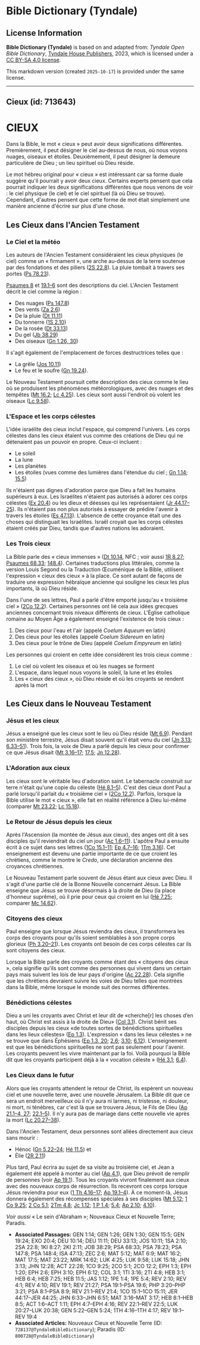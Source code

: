 # Bible Dictionary (Tyndale)

## License Information

**Bible Dictionary (Tyndale)** is based on and adapted from: _Tyndale Open Bible Dictionary_, [Tyndale House Publishers](https://tyndaleopenresources.com/), 2023, which is licensed under a [CC BY-SA 4.0 license](https://creativecommons.org/licenses/by-sa/4.0/legalcode.en).

This markdown version (created `2025-10-17`) is provided under the same license.



--------------------------------

## Cieux (id: 713643)

CIEUX
=====

Dans la Bible, le mot « cieux » peut avoir deux significations différentes. Premièrement, il peut désigner le ciel au\-dessus de nous, où nous voyons nuages, oiseaux et étoiles. Deuxièmement, il peut désigner la demeure particulière de Dieu ; un lieu spirituel où Dieu réside.

Le mot hébreu original pour « cieux » est intéressant car sa forme duale suggère qu'il pourrait y avoir deux cieux. Certains experts pensent que cela pourrait indiquer les deux significations différentes que nous venons de voir : le ciel physique (le ciel) et le ciel spirituel (là où Dieu se trouve). Cependant, d'autres pensent que cette forme de mot était simplement une manière ancienne d'écrire sur plus d'une chose.

Les Cieux dans l'Ancien Testament
---------------------------------

### Le Ciel et la météo

Les auteurs de l'Ancien Testament considéraient les cieux physiques (le ciel) comme un « firmament », une arche au\-dessus de la terre soutenue par des fondations et des piliers ([2S 22\.8](https://ref.ly/2Sam22:8)). La pluie tombait à travers ses portes ([Ps 78\.23](https://ref.ly/Ps78:23)).

[Psaumes 8](https://ref.ly/Ps8:1-Ps8:9) et [19\.1–6](https://ref.ly/Ps19:1-Ps19:6) sont des descriptions du ciel. L'Ancien Testament décrit le ciel comme la région :

* Des nuages ([Ps 147\.8](https://ref.ly/Ps147:8))
* Des vents ([Za 2\.6](https://ref.ly/Zech2:6))
* De la pluie ([Dt 11\.11](https://ref.ly/Deut11:11))
* Du tonnerre ([1S 2\.10](https://ref.ly/1Sam2:10))
* De la rosée ([Dt 33\.13](https://ref.ly/Deut33:13))
* Du gel ([Jb 38\.29](https://ref.ly/Job38:29))
* Des oiseaux ([Gn 1\.26, 30](https://ref.ly/Gen1:26,Gen1:30))

Il s'agit également de l'emplacement de forces destructrices telles que :

* La grêle ([Jos 10\.11](https://ref.ly/Josh10:11))
* Le feu et le soufre ([Gn 19\.24](https://ref.ly/Gen19:24)).

Le Nouveau Testament poursuit cette description des cieux comme le lieu où se produisent les phénomènes météorologiques, avec des nuages et des tempêtes ([Mt 16\.2](https://ref.ly/Matt16:2); [Lc 4\.25](https://ref.ly/Luke4:25)). Les cieux sont aussi l'endroit où volent les oiseaux ([Lc 9\.58](https://ref.ly/Luke9:58)).

### L'Espace et les corps célestes

L'idée israélite des cieux inclut l'espace, qui comprend l'univers. Les corps célestes dans les cieux étaient vus comme des créations de Dieu qui ne détenaient pas un pouvoir en propre. Ceux\-ci incluent :

* Le soleil
* La lune
* Les planètes
* Les étoiles (vues comme des lumières dans l'étendue du ciel ; [Gn 1\.14](https://ref.ly/Gen1:14); [15\.5](https://ref.ly/Gen15:5))

Ils n'étaient pas dignes d'adoration parce que Dieu a fait les humains supérieurs à eux. Les Israélites n'étaient pas autorisés à adorer ces corps célestes ([Ex 20\.4](https://ref.ly/Exod20:4)) ou les dieux et déesses qui les représentaient ([Jr 44\.17–25](https://ref.ly/Jer44:17-Jer44:25)). Ils n'étaient pas non plus autorisés à essayer de prédire l'avenir à travers les étoiles ([Es 47\.13](https://ref.ly/Isa47:13)). L'absence de cette croyance était une des choses qui distinguait les Israélites. Israël croyait que les corps célestes étaient créés par Dieu, tandis que d'autres nations les adoraient.

### Les Trois cieux

La Bible parle des « cieux immenses » ([Dt 10\.14](https://ref.ly/Deut10:14), NFC ; voir aussi [1R 8\.27](https://ref.ly/1Kgs8:27); [Psaumes 68\.33](https://ref.ly/Ps68:33); [148\.4](https://ref.ly/Ps148:4)). Certaines traductions plus littérales, comme la version Louis Segond ou la Traduction Œcuménique de la Bible, utilisent l'expression « cieux des cieux » à la place. Ce sont autant de façons de traduire une expression hébraïque ancienne qui souligne les cieux les plus importants, là où Dieu réside.

Dans l'une de ses lettres, Paul a parlé d'être emporté jusqu'au « troisième ciel » ([2Co 12\.2](https://ref.ly/2Cor12:2)). Certaines personnes ont lié cela aux idées grecques anciennes concernant trois niveaux différents de cieux. L'Église catholique romaine au Moyen Âge a également enseigné l'existence de trois cieux :

1. Des cieux pour l'eau et l'air (appelé *Coelum Aqueum* en latin)
2. Des cieux pour les étoiles (appelé *Coelum Sidereum* en latin)
3. Des cieux pour le trône de Dieu (appelé *Coelum Empyreum* en latin)

Les personnes qui croient en cette idée considèrent les trois cieux comme :

1. Le ciel où volent les oiseaux et où les nuages se forment
2. L'espace, dans lequel nous voyons le soleil, la lune et les étoiles
3. Les « cieux des cieux », où Dieu réside et où les croyants se rendent après la mort

Les Cieux dans le Nouveau Testament
-----------------------------------

### Jésus et les cieux

Jésus a enseigné que les cieux sont le lieu où Dieu réside ([Mt 6\.9](https://ref.ly/Matt6:9)). Pendant son ministère terrestre, Jésus disait souvent qu'il était venu du ciel ([Jn 3\.13](https://ref.ly/John3:13); [6\.33–51](https://ref.ly/John6:33-John6:51)). Trois fois, la voix de Dieu a parlé depuis les cieux pour confirmer ce que Jésus disait ([Mt 3\.16–17](https://ref.ly/Matt3:16-Matt3:17); [17\.5](https://ref.ly/Matt17:5); [Jn 12\.28](https://ref.ly/John12:28)).

### L'Adoration aux cieux

Les cieux sont le véritable lieu d'adoration saint. Le tabernacle construit sur terre n'était qu'une copie du céleste ([Hé 8\.1–5](https://ref.ly/Heb8:1-Heb8:5)). C'est des cieux dont Paul a parlé lorsqu'il parlait du « troisième ciel » ([2Co 12\.2](https://ref.ly/2Cor12:2)). Parfois, lorsque la Bible utilise le mot « cieux », elle fait en réalité référence à Dieu lui\-même (comparer [Mt 23\.22](https://ref.ly/Matt23:22); [Lc 15\.18](https://ref.ly/Luke15:18)).

### Le Retour de Jésus depuis les cieux

Après l'Ascension (la montée de Jésus aux cieux), des anges ont dit à ses disciples qu'il reviendrait du ciel un jour ([Ac 1\.6–11](https://ref.ly/Acts1:6-Acts1:11)). L'apôtre Paul a ensuite écrit à ce sujet dans ses lettres ([1Co 15\.1–11](https://ref.ly/1Cor15:1-1Cor15:11); [Ep 4\.7–16](https://ref.ly/Eph4:7-Eph4:16); [1Tm 3\.16](https://ref.ly/1Tim3:16)). Cet enseignement est devenu une partie importante de ce que croient les chrétiens, comme le montre le *Credo*, une déclaration ancienne des croyances chrétiennes.

Le Nouveau Testament parle souvent de Jésus étant aux cieux avec Dieu. Il s'agit d'une partie clé de la Bonne Nouvelle concernant Jésus. La Bible enseigne que Jésus se trouve désormais à la droite de Dieu (la place d'honneur suprême), où il prie pour ceux qui croient en lui ([Hé 7\.25](https://ref.ly/Heb7:25); comparer [Mc 14\.62](https://ref.ly/Mark14:62)).

### Citoyens des cieux

Paul enseigne que lorsque Jésus reviendra des cieux, il transformera les corps des croyants pour qu'ils soient semblables à son propre corps glorieux ([Ph 3\.20–21](https://ref.ly/Phil3:20-Phil3:21)). Les croyants ont besoin de ces corps célestes car ils sont citoyens des cieux.

Lorsque la Bible parle des croyants comme étant des « citoyens des cieux », cela signifie qu'ils sont comme des personnes qui vivent dans un certain pays mais suivent les lois de leur pays d'origine ([Ac 22\.28](https://ref.ly/Acts22:28)). Cela signifie que les chrétiens devraient suivre les voies de Dieu telles que montrées dans la Bible, même lorsque le monde suit des normes différentes.

### Bénédictions célestes

Dieu a uni les croyants avec Christ et leur dit de «cherche\[r] les choses d’en haut, où Christ est assis à la droite de Dieu» ([Col 3\.1](https://ref.ly/Col3:1)). Christ bénit ses disciples depuis les cieux «de toutes sortes de bénédictions spirituelles dans les lieux célestes» ([Ep 1\.3](https://ref.ly/Eph1:3)). L'expression « dans les lieux célestes » ne se trouve que dans Éphésiens ([Ep 1\.3, 20](https://ref.ly/Eph1:3,Eph1:20); [2\.6](https://ref.ly/Eph2:6); [3\.10](https://ref.ly/Eph3:10); [6\.12](https://ref.ly/Eph6:12)). L'enseignement est que les bénédictions spirituelles ne sont pas seulement pour l'avenir. Les croyants peuvent les vivre maintenant par la foi. Voilà pourquoi la Bible dit que les croyants participent déjà à la « vocation céleste » ([Hé 3\.1](https://ref.ly/Heb3:1); [6\.4](https://ref.ly/Heb6:4)).

### Les Cieux dans le futur

Alors que les croyants attendent le retour de Christ, ils espèrent un nouveau ciel et une nouvelle terre, avec une nouvelle Jérusalem. La Bible dit que ce sera un endroit merveilleux où il n'y aura ni larmes, ni tristesse, ni douleur, ni mort, ni ténèbres, car c'est là que se trouvera Jésus, le Fils de Dieu ([Ap 21\.1–4, 27](https://ref.ly/Rev21:1-Rev21:4,Rev21:27); [22\.1–5](https://ref.ly/Rev22:1-Rev22:5)). Il n'y aura pas de mariage dans cette nouvelle vie après la mort ([Lc 20\.27–38](https://ref.ly/Luke20:27-Luke20:38)).

Dans l'Ancien Testament, deux personnes sont allées directement aux cieux sans mourir :

* Hénoc ([Gn 5\.22–24](https://ref.ly/Gen5:22-Gen5:24); [Hé 11\.5](https://ref.ly/Heb11:5)) et
* Élie ([2R 2\.11](https://ref.ly/2Kgs2:11))

Plus tard, Paul écrira au sujet de sa visite au troisième ciel, et Jean a également été appelé à monter au ciel ([Ap 4\.1](https://ref.ly/Rev4:1)), que Dieu prévoit de remplir de personnes (voir [Ap 19\.1](https://ref.ly/Rev19:1)). Tous les croyants vivront finalement aux cieux avec des nouveaux corps de résurrection. Ils recevront ces corps lorsque Jésus reviendra pour eux ([1 Th 4\.16–17](https://ref.ly/1Thess4:16-1Thess4:17); [Ap 19\.1–4](https://ref.ly/Rev19:1-Rev19:4)). À ce moment\-là, Jésus donnera également des récompenses spéciales à ses disciples ([Mt 5\.12](https://ref.ly/Matt5:12); [1 Co 9\.25](https://ref.ly/1Cor9:25); [2 Co 5\.1](https://ref.ly/2Cor5:1); [2Tm 4\.8](https://ref.ly/2Tim4:8); [Jc 1\.12](https://ref.ly/Jas1:12); [1 P 1\.4](https://ref.ly/1Pet1:4); [5\.4](https://ref.ly/1Pet5:4); [Ap 2\.10](https://ref.ly/Rev2:10); [4\.10](https://ref.ly/Rev4:10)).

*Voir aussi* « Le sein d'Abraham »; Nouveaux Cieux et Nouvelle Terre; Paradis.

* **Associated Passages:** GEN 1:14; GEN 1:26; GEN 1:30; GEN 15:5; GEN 19:24; EXO 20:4; DEU 10:14; DEU 11:11; DEU 33:13; JOS 10:11; 1SA 2:10; 2SA 22:8; 1KI 8:27; 2KI 2:11; JOB 38:29; PSA 68:33; PSA 78:23; PSA 147:8; PSA 148:4; ISA 47:13; ZEC 2:6; MAT 5:12; MAT 6:9; MAT 16:2; MAT 17:5; MAT 23:22; MRK 14:62; LUK 4:25; LUK 9:58; LUK 15:18; JHN 3:13; JHN 12:28; ACT 22:28; 1CO 9:25; 2CO 5:1; 2CO 12:2; EPH 1:3; EPH 1:20; EPH 2:6; EPH 3:10; EPH 6:12; COL 3:1; 1TI 3:16; 2TI 4:8; HEB 3:1; HEB 6:4; HEB 7:25; HEB 11:5; JAS 1:12; 1PE 1:4; 1PE 5:4; REV 2:10; REV 4:1; REV 4:10; REV 19:1; REV 21:27; PSA 19:1–PSA 19:6; PHP 3:20–PHP 3:21; PSA 8:1–PSA 8:9; REV 21:1–REV 21:4; 1CO 15:1–1CO 15:11; JER 44:17–JER 44:25; JHN 6:33–JHN 6:51; MAT 3:16–MAT 3:17; HEB 8:1–HEB 8:5; ACT 1:6–ACT 1:11; EPH 4:7–EPH 4:16; REV 22:1–REV 22:5; LUK 20:27–LUK 20:38; GEN 5:22–GEN 5:24; 1TH 4:16–1TH 4:17; REV 19:1–REV 19:4
* **Associated Articles:** Nouveaux Cieux et Nouvelle Terre (ID: `728137@TyndaleBibleDictionary`); Paradis (ID: `800728@TyndaleBibleDictionary`)

